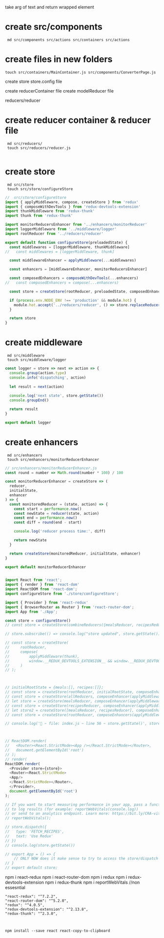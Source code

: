 take arg of text and return wrapped element


# create src/components
     md src/components src/actions src/containers src/actions
# create files in new folders
    touch src/containers/MainContainer.js src/components/ConverterPage.js


create store
 store.config file

 create reducerContainer file
 create modelReducer file


reducers/reducer

 # create reducer container & reducer file
     md src/reducers/
     touch src/reducers/reducer.js
```js

```

 # create store 
     md src/store
     touch src/store/configureStore
```js
//  src/store/configureStore
import { applyMiddleware, compose, createStore } from 'redux'
import { composeWithDevTools } from 'redux-devtools-extension'
import thunkMiddleware from 'redux-thunk'
import thunk from 'redux-thunk'

import monitorReducersEnhancer from '../enhancers/monitorReducer'
import loggerMiddleware from '../middleware/logger'
import rootReducer from '../reducers/reducer'

export default function configureStore(preloadedState) {
  const middlewares = [loggerMiddleware, thunkMiddleware]
//   const middlewares = [loggerMiddleware, thunk]

  const middlewareEnhancer = applyMiddleware(...middlewares)

  const enhancers = [middlewareEnhancer, monitorReducersEnhancer]

  const composedEnhancers = composeWithDevTools(...enhancers)
//   const composedEnhancers = compose(...enhancers)

  const store = createStore(rootReducer, preloadedState, composedEnhancers)

  if (process.env.NODE_ENV !== 'production' && module.hot) {
    module.hot.accept('../reducers/reducer', () => store.replaceReducer(rootReducer))
  }

  return store
}
```

     
 # create middleware 
     md src/middleware
     touch src/middleware/logger
```js
const logger = store => next => action => {
  console.group(action.type)
  console.info('dispatching', action)
  
  let result = next(action)
  
  console.log('next state', store.getState())
  console.groupEnd()

  return result
}

export default logger
```

 # create enhancers 
     md src/enhancers 
     touch src/enhancers/monitorReducerEnhancer
```js
// src/enhancers/monitorReducerEnhancer.js
const round = number => Math.round(number * 100) / 100

const monitorReducerEnhancer = createStore => (
  reducer,
  initialState,
  enhancer
) => {
  const monitoredReducer = (state, action) => {
    const start = performance.now()
    const newState = reducer(state, action)
    const end = performance.now()
    const diff = round(end - start)

    console.log('reducer process time:', diff)

    return newState
  }

  return createStore(monitoredReducer, initialState, enhancer)
}

export default monitorReducerEnhancer

```


```js

import React from 'react';
import { render } from 'react-dom'
import ReactDOM from 'react-dom';
import configureStore from './store/configureStore';

import { Provider } from 'react-redux'
import { BrowserRouter as Router } from 'react-router-dom';
import App from './App';

const store = configureStore()
// const store = createStore(combineReducers({mealsReducer, recipesReducer}), {},(applyMiddleware(thunk)))

// store.subscribe(() => console.log("store updated", store.getState()))

// const store = createStore(
//     rootReducer,
//     compose(
//         applyMiddleware(thunk),
//         window.__REDUX_DEVTOOLS_EXTENSION__ && window.__REDUX_DEVTOOLS_EXTENSION__(),
//     )
// );



// initialRootState = {meals:[], recipes:[]};
// const store = createStore(rootReducer, initialRootState, composeEnhancer(applyMiddleware(thunk)))
// const store = createStore(allReducers, composeEnhancer(applyMiddleware(thunk)))
// let store = createStore(mealsReducer, composeEnhancer(applyMiddleware(thunk)))
// const store = createStore(recipesReducer, composeEnhancer(applyMiddleware(thunk)))
// let store2 = createStore([mealsReducer, recipesReducer], composeEnhancers(applyMiddleware(thunk)))
// const store = createStore(rootReducer, composeEnhancers(applyMiddleware(thunk)))

// console.log('🚀 ~ file: index.js ~ line 56 ~ store.getState()', store.getState());



// ReactDOM.render(
//   <Router><React.StrictMode><App /></React.StrictMode></Router>,
//   document.getElementById('root')
// );
// render(
ReactDOM.render(
  <Provider store={store}>
  <Router><React.StrictMode>
  <App/>
  </React.StrictMode></Router>,
  </Provider>,
  document.getElementById('root')
);

// If you want to start measuring performance in your app, pass a function
// to log results (for example: reportWebVitals(console.log))
// or send to an analytics endpoint. Learn more: https://bit.ly/CRA-vitals
// reportWebVitals();

// store.dispatch({
//   type: 'FETCH_RECIPES',
//   text: 'Use Redux'
// })
// console.log(store.getState())

// export App = () => {
    // ONLY NOW does it make sense to try to access the store/dispatch actions
// }
// export default store;
```
npm i react-redux
npm i react-router-dom 
npm i redux
npm i redux-devtools-extension
npm i redux-thunk
 npm i reportWebVitals //non essesntial

    "react-redux": "^7.2.2",
    "react-router-dom": "^5.2.0",
    "redux": "^4.0.5",
    "redux-devtools-extension": "^2.13.8",
    "redux-thunk": "^2.3.0",



    npm install --save react react-copy-to-clipboard
